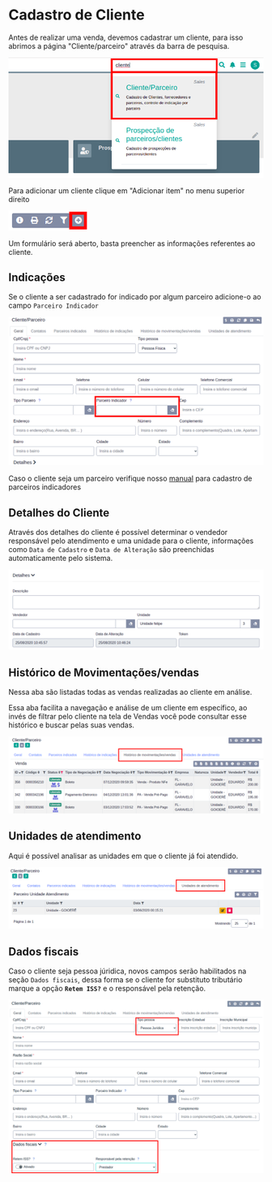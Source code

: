 # Cadastro de Cliente

Antes de realizar uma venda, devemos cadastrar um cliente, para isso abrimos a página "Cliente/parceiro" através da barra de pesquisa.

![](../../.gitbook/assets/1-cliente-parceiro.png)

Para adicionar um cliente clique em "Adicionar item" no menu superior direito

![](../../.gitbook/assets/2-cliente-parceiro.png)

Um formulário será aberto, basta preencher as informações referentes ao cliente.

## Indicações

Se o cliente a ser cadastrado for indicado por algum parceiro adicione-o ao campo `Parceiro Indicador`

![](../../.gitbook/assets/4-cliente-parceiro.png)

Caso o cliente seja um parceiro verifique nosso [manual](cadastro_parceiro.md) para cadastro de parceiros indicadores

## Detalhes do Cliente

Através dos detalhes do cliente é possível determinar o vendedor responsável pelo atendimento e uma unidade para o cliente, informações como `Data de Cadastro` e `Data de Alteração` são preenchidas automaticamente pelo sistema.

![](../../.gitbook/assets/8-cliente-parceiro.png)

## Histórico de Movimentações/vendas

Nessa aba são listadas todas as vendas realizadas ao cliente em análise.

Essa aba facilita a navegação e análise de um cliente em específico, ao invés de filtrar pelo cliente na tela de Vendas você pode consultar esse histórico e buscar pelas suas vendas.

![](../../.gitbook/assets/12-cliente-parceiro.png)

## Unidades de atendimento

Aqui é possível analisar as unidades em que o cliente já foi atendido.

![](../../.gitbook/assets/13-cliente-parceiro.png)

## Dados fiscais

Caso o cliente seja pessoa júridica, novos campos serão habilitados na seção `Dados fiscais`, dessa forma se o cliente for substituto tributário marque a opção **`Retem ISS?`** e o responsável pela retenção.

![](../../.gitbook/assets/14-cliente-parceiro.png)

